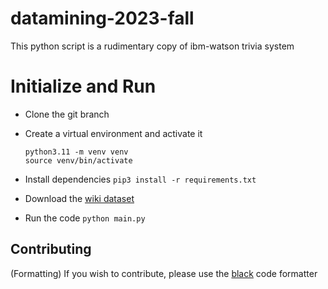 # datamining-2023-fall 

This python script is a rudimentary copy of ibm-watson trivia system

# Initialize and Run

* Clone the git branch
* Create a virtual environment and activate it
  ```
  python3.11 -m venv venv
  source venv/bin/activate
  ```
* Install dependencies
  ```pip3 install -r requirements.txt```
* Download the [wiki dataset](https://www.dropbox.com/s/nzlb96ejt3lhd7g/wiki-subset-20140602.tar.gz?dl=0) 

* Run the code
  ``` python main.py ```

## Contributing
(Formatting) If you wish to contribute, please use the [black](https://github.com/psf/black) code formatter